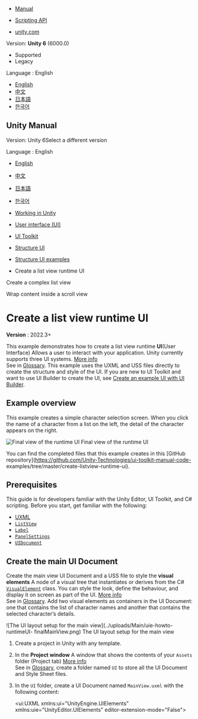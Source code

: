 [](https://docs.unity3d.com)

  * [Manual](../Manual/index.html)
  * [Scripting API](../ScriptReference/index.html)

  * [unity.com](https://unity.com/)

Version: **Unity 6** (6000.0)

  * Supported
  * Legacy

Language : English

  * [English](/Manual/UIE-HowTo-CreateRuntimeUI.html)
  * [中文](/cn/current/Manual/UIE-HowTo-CreateRuntimeUI.html)
  * [日本語](/ja/current/Manual/UIE-HowTo-CreateRuntimeUI.html)
  * [한국어](/kr/current/Manual/UIE-HowTo-CreateRuntimeUI.html)

[](https://docs.unity3d.com)

## Unity Manual

Version: Unity 6Select a different version

Language : English

  * [English](/Manual/UIE-HowTo-CreateRuntimeUI.html)
  * [中文](/cn/current/Manual/UIE-HowTo-CreateRuntimeUI.html)
  * [日本語](/ja/current/Manual/UIE-HowTo-CreateRuntimeUI.html)
  * [한국어](/kr/current/Manual/UIE-HowTo-CreateRuntimeUI.html)

  * [Working in Unity](working-in-unity.html)
  * [User interface (UI)](UIToolkits.html)
  * [UI Toolkit](UIElements.html)
  * [Structure UI](UIE-structure-ui.html)
  * [Structure UI examples](UIE-uxml-examples.html)
  * Create a list view runtime UI

[](UIE-create-list-view-complex.html)

Create a complex list view

[](UIE-wrap-content-inside-scrollview.html)

Wrap content inside a scroll view

# Create a list view runtime UI

**Version** : 2022.3+

This example demonstrates how to create a list view runtime **UI**(User
Interface) Allows a user to interact with your application. Unity currently
supports three UI systems. [More info](UI-system-compare.html)  
See in [Glossary](Glossary.html#UI). This example uses the UXML and USS files
directly to create the structure and style of the UI. If you are new to UI
Toolkit and want to use UI Builder to create the UI, see [Create an example UI
with UI Builder](UIB-getting-started.html).

## Example overview

This example creates a simple character selection screen. When you click the
name of a character from a list on the left, the detail of the character
appears on the right.

![Final view of the runtime UI](../uploads/Main/uie-howto-runtimeUI-final.png)
Final view of the runtime UI

You can find the completed files that this example creates in this [GitHub
repository](https://github.com/Unity-Technologies/ui-toolkit-manual-code-
examples/tree/master/create-listview-runtime-ui).

## Prerequisites

This guide is for developers familiar with the Unity Editor, UI Toolkit, and
C# scripting. Before you start, get familiar with the following:

  * [UXML](UIE-UXML.html)
  * [`ListView`](../ScriptReference/UIElements.ListView.html)
  * [`Label`](../ScriptReference/UIElements.Label.html)
  * [`PanelSettings`](../ScriptReference/UIElements.PanelSettings.html)
  * [`UIDocument`](../ScriptReference/UIElements.UIDocument.html)

## Create the main UI Document

Create the main view UI Document and a USS file to style the **visual
elements** A node of a visual tree that instantiates or derives from the C#
[`VisualElement`](../ScriptReference/UIElements.VisualElement.html) class. You
can style the look, define the behaviour, and display it on screen as part of
the UI. [More info](UIE-VisualTree.html)  
See in [Glossary](Glossary.html#Visualelement). Add two visual elements as
containers in the UI Document: one that contains the list of character names
and another that contains the selected character’s details.

![The UI layout setup for the main view](../uploads/Main/uie-howto-runtimeUI-
finalMainView.png) The UI layout setup for the main view

  1. Create a project in Unity with any template.

  2. In the **Project window** A window that shows the contents of your `Assets` folder (Project tab) [More info](ProjectView.html)  
See in [Glossary](Glossary.html#Projectwindow), create a folder named `UI` to
store all the UI Document and Style Sheet files.

  3. In the `UI` folder, create a UI Document named `MainView.uxml` with the following content:
    
        <ui:UXML xmlns:ui="UnityEngine.UIElements" xmlns:uie="UnityEditor.UIElements" editor-extension-mode="False">
        <Style src="MainView.uss" />
        <ui:VisualElement name="background">
            <ui:VisualElement name="main-container">
                <ui:ListView focusable="true" name="character-list" />
                <ui:VisualElement name="right-container">
                    <ui:VisualElement name="details-container">
                        <ui:VisualElement name="details">
                            <ui:VisualElement name="character-portrait" />
                        </ui:VisualElement>
                        <ui:Label text="Label" name="character-name" />
                        <ui:Label text="Label" display-tooltip-when-elided="true" name="character-class" />
                    </ui:VisualElement>
                </ui:VisualElement>
            </ui:VisualElement>
        </ui:VisualElement>
    </ui:UXML>
    

  4. In the `UI` folder, create a USS style sheet named `MainView.uss` with the following content:

    
    
    #background {
        flex-grow: 1;
        align-items: center;
        justify-content: center;
        background-color: rgb(115, 37, 38);
    }
    
    #main-container {
        flex-direction: row;
        height: 350px;
    }
    
    #character-list {
        width: 230px;
        border-color: rgb(49, 26, 17);
        border-width: 4px;
        background-color: rgb(110, 57, 37);
        border-radius: 15px;
        margin-right: 6px;
    }
    
    #character-name {
        -unity-font-style: bold;
        font-size: 18px;
    }
    
    #character-class {
        margin-top: 2px;
        margin-bottom: 8px;
        padding-top: 0;
        padding-bottom: 0;
    }
    
    #right-container {
        justify-content: space-between; 
        align-items: flex-end;
    }
    
    #details-container {
        align-items: center; 
        background-color: rgb(170, 89, 57); 
        border-width: 4px; 
        border-color: rgb(49, 26, 17);
        border-radius: 15px;
        width: 252px; 
        justify-content: center; 
        padding: 8px;
        height: 163px;
    }
    
    #details {
        border-color: rgb(49, 26, 17); 
        border-width: 2px; 
        height: 120px; 
        width: 120px; 
        border-radius: 13px; 
        padding: 4px;
        background-color: rgb(255, 133, 84);
    }
    
    #character-portrait {
        flex-grow: 1; 
        -unity-background-scale-mode: scale-to-fit;
    }
    
    .unity-collection-view__item {
        justify-content: center;
    }
    

## Create a list entry UI Document

Create a UI Document and a Style Sheet for the individual entries in the list.
The character list entry consists of a colored background frame and the
character’s name.

![List entry that shows a characters name](../uploads/Main/uie-howto-
runtimeUI-listEntryFinal.png) List entry that shows a character’s name

  1. In the `UI` folder, create a UI Document named `ListEntry.uxml` with the following content:
    
        <ui:UXML xmlns:ui="UnityEngine.UIElements" xmlns:uie="UnityEditor.UIElements" editor-extension-mode="False">
    <Style src="ListEntry.uss" />
    <ui:VisualElement name="list-entry">
        <ui:Label text="Label" display-tooltip-when-elided="true" name="character-name" />
    </ui:VisualElement>
    </ui:UXML>
    

  2. In the `UI` folder, create a Style Sheet file named `ListEntry.uss` with the following content:

    
    
    #list-entry {
        height: 41px;
        align-items: flex-start;
        justify-content: center;
        padding-left: 10px;
        background-color: rgb(170, 89, 57);
        border-color: rgb(49, 26, 17);
        border-width: 2px;
        border-radius: 15px;
    }
    
    #character-name {
        -unity-font-style: bold;
        font-size: 18px;
        color: rgb(49, 26, 17);
    }
    

## Create sample data to display

Create sample data to fill the character list in the UI. For the character
list, create a class that holds a character name, class, and a portrait image.

  1. In the Asset folder, create a folder named `Scripts` to store your C# **scripts** A piece of code that allows you to create your own Components, trigger game events, modify Component properties over time and respond to user input in any way you like. [More info](creating-scripts.html)  
See in [Glossary](Glossary.html#Scripts).

  2. In the `Scripts` folder, create a C# script named `CharacterData.cs` with the following content:
    
        using UnityEngine;
        
    public enum ECharacterClass
    {
        Knight, Ranger, Wizard
    }
        
    [CreateAssetMenu]
    public class CharacterData : ScriptableObject
    {
        public string CharacterName;
        public ECharacterClass Class;
        public Sprite PortraitImage;
    }
    

This creates a **Character Data** item in the **Assets** > **Create** menu.

  3. In the Assets folder, create a folder named `Resources`.

  4. In the `Resources` folder, create a folder named `Characters` to store all your sample character data.

  5. In the `Characters` folder, right-click and select **Create** > **Character Data** to create an instance of the `ScriptableObject`.

  6. Create more `CharacterData` instances and fill them with placeholder data.

## Set up the scene

Create a UIDocument **GameObject** The fundamental object in Unity scenes,
which can represent characters, props, scenery, cameras, waypoints, and more.
A GameObject’s functionality is defined by the Components attached to it.
[More info](class-GameObject.html)  
See in [Glossary](Glossary.html#GameObject) in the SampleScene and add the UI
Document as the source asset.

  1. In the SampleScene, select **GameObject** > **UI Toolkit** > **UI Document**.
  2. Select the **UIDocument** GameObject in the Hierarchy window.
  3. Drag **MainView.uxml** from your Project window to the **Source Asset** field of the UI Document component in the **Inspector** A Unity window that displays information about the currently selected GameObject, asset or project settings, allowing you to inspect and edit the values. [More info](UsingTheInspector.html)  
See in [Glossary](Glossary.html#Inspector) window. This references the source
asset to the UXML file.

## Create controllers for the list entry and the main view

Create two C# scripts with the following classes:

  * A `CharacterListEntryController` class to display the data of a character instance in the UI of the list entry. It needs to access the label for the character name and set it to display the name of the given character instance.
  * A `CharacterListController` class for the character list in the main view, and a `MonoBehaviour` script that instantiates and assigns it to the **visual tree** An object graph, made of lightweight nodes, that holds all the elements in a window or panel. It defines every UI you build with the UI Toolkit.  
See in [Glossary](Glossary.html#Visualtree).

**Note** : The `CharacterListEntryController` class isn’t a `MonoBehaviour`.
Since the visual elements in UI Toolkit aren’t GameObjects, you can’t attach
components to them. Instead, you attach the class to the `userData` property
in the `CharacterListController` class.

  1. In the `Scripts` folder, create a C# script named `CharacterListEntryController.cs` with the following contents:
    
        using UnityEngine.UIElements;
        
    public class CharacterListEntryController
    {
        Label m_NameLabel;
        
        // This function retrieves a reference to the 
        // character name label inside the UI element.
        public void SetVisualElement(VisualElement visualElement)
        {
            m_NameLabel = visualElement.Q<Label>("character-name");
        }
        
        // This function receives the character whose name this list 
        // element is supposed to display. Since the elements list 
        // in a `ListView` are pooled and reused, it's necessary to 
        // have a `Set` function to change which character's data to display.
        public void SetCharacterData(CharacterData characterData)
        {
            m_NameLabel.text = characterData.CharacterName;
        }
    }
    

  2. In the `Scripts` folder, create a C# script named `CharacterListController.cs` with the following content:
    
        using System.Collections.Generic;
    using UnityEngine;
    using UnityEngine.UIElements;
        
    public class CharacterListController
    {
        // UXML template for list entries
        VisualTreeAsset m_ListEntryTemplate;
        
        // UI element references
        ListView m_CharacterList;
        Label m_CharClassLabel;
        Label m_CharNameLabel;
        VisualElement m_CharPortrait;
        
        List<CharacterData> m_AllCharacters;
        
        public void InitializeCharacterList(VisualElement root, VisualTreeAsset listElementTemplate)
        {
            EnumerateAllCharacters();
        
            // Store a reference to the template for the list entries
            m_ListEntryTemplate = listElementTemplate;
        
            // Store a reference to the character list element
            m_CharacterList = root.Q<ListView>("character-list");
        
            // Store references to the selected character info elements
            m_CharClassLabel = root.Q<Label>("character-class");
            m_CharNameLabel = root.Q<Label>("character-name");
            m_CharPortrait = root.Q<VisualElement>("character-portrait");
        
            FillCharacterList();
        
            // Register to get a callback when an item is selected
            m_CharacterList.selectionChanged += OnCharacterSelected;
        }
        
        void EnumerateAllCharacters()
        {
            m_AllCharacters = new List<CharacterData>();
            m_AllCharacters.AddRange(Resources.LoadAll<CharacterData>("Characters"));
        }
        
        void FillCharacterList()
        {
            // Set up a make item function for a list entry
            m_CharacterList.makeItem = () =>
            {
                // Instantiate the UXML template for the entry
                var newListEntry = m_ListEntryTemplate.Instantiate();
        
                // Instantiate a controller for the data
                var newListEntryLogic = new CharacterListEntryController();
        
                // Assign the controller script to the visual element
                newListEntry.userData = newListEntryLogic;
        
                // Initialize the controller script
                newListEntryLogic.SetVisualElement(newListEntry);
        
                // Return the root of the instantiated visual tree
                return newListEntry;
            };
        
            // Set up bind function for a specific list entry
            m_CharacterList.bindItem = (item, index) =>
            {
                (item.userData as CharacterListEntryController)?.SetCharacterData(m_AllCharacters[index]);
            };
        
            // Set a fixed item height matching the height of the item provided in makeItem. 
            // For dynamic height, see the virtualizationMethod property.
            m_CharacterList.fixedItemHeight = 45;
        
            // Set the actual item's source list/array
            m_CharacterList.itemsSource = m_AllCharacters;
        }
        
        void OnCharacterSelected(IEnumerable<object> selectedItems)
        {
            // Get the currently selected item directly from the ListView
            var selectedCharacter = m_CharacterList.selectedItem as CharacterData;
        
            // Handle none-selection (Escape to deselect everything)
            if (selectedCharacter == null)
            {
                // Clear
                m_CharClassLabel.text = "";
                m_CharNameLabel.text = "";
                m_CharPortrait.style.backgroundImage = null;
        
                return;
            }
        
            // Fill in character details
            m_CharClassLabel.text = selectedCharacter.Class.ToString();
            m_CharNameLabel.text = selectedCharacter.CharacterName;
            m_CharPortrait.style.backgroundImage = new StyleBackground(selectedCharacter.PortraitImage);
        }
    }
    

## Attach the controller script to the main view

The `CharacterListController` isn’t a `MonoBehaviour`, so you can’t directly
attach it to a GameObject. To overcome this, create a `MonoBehaviour` script
and attach it to the same GameObject as the UIDocument. In this script, you
don’t need to instantiate the `MainView.uxml` as it’s already instantiated by
the UIDocument component. Instead, access the UIDocument component to get a
reference of the already instantiated visual tree. Then, create an instance of
the `CharacterListController` and pass in the root element of the visual tree
and the UXML template used for the individual list elements.

**Note** : When the UI reloads, any associated `MonoBehaviour` components on
the same GameObject that contain the UIDocument component are disabled before
the reload, and then re-enabled after the reload. Therefore, you must place
your UI-related code within the `OnEnable` and `OnDisable` methods of this
`MonoBehaviour`. For more information, refer to [Render UI in the Game
view](UIE-render-runtime-ui.html#lifecycle-of-ui-document-components).

  1. In the `Scripts` folder, create a C# script named `MainView.cs` with the following content:
    
        using UnityEngine;
    using UnityEngine.UIElements;
        
    public class MainView : MonoBehaviour
    {
        [SerializeField]
        VisualTreeAsset m_ListEntryTemplate;
        
        void OnEnable()
        {
            // The UXML is already instantiated by the UIDocument component
            var uiDocument = GetComponent<UIDocument>();
        
            // Initialize the character list controller
            var characterListController = new CharacterListController();
            characterListController.InitializeCharacterList(uiDocument.rootVisualElement, m_ListEntryTemplate);
        }
    }
    

  2. In the SampleScene, select **UIDocument**.

  3. Drag `MainView.cs` to **Add Component** in the Inspector window.

  4. Drag **ListEntry.uxml** to the **ListEntry Template** field.

  5. Enter Play mode to see your UI displayed in the game view.

## Additional resource

  * [UXML element ListView](UIE-uxml-element-ListView.html)
  * [Get started with runtime UI](UIE-get-started-with-runtime-ui.html)
  * [Render UI in the Game view](UIE-render-runtime-ui.html)
  * [The Panel Settings asset](UIE-Runtime-Panel-Settings.html)
  * [Runtime event system](UIE-Runtime-Event-System.html)

[](UIE-create-list-view-complex.html)

Create a complex list view

[](UIE-wrap-content-inside-scrollview.html)

Wrap content inside a scroll view

Copyright ©2005-2025 Unity Technologies. All rights reserved. Built from
6000.0.36f1 (02b661dc617c). Built on: 2025-01-14.

[Tutorials](https://learn.unity.com/)[Community
Answers](https://answers.unity3d.com)[Knowledge
Base](https://support.unity3d.com/hc/en-
us)[Forums](https://forum.unity3d.com)[Asset Store](https://unity3d.com/asset-
store)[Terms of
use](https://docs.unity3d.com/Manual/TermsOfUse.html)[Legal](https://unity.com/legal)[Privacy
Policy](https://unity.com/legal/privacy-
policy)[Cookies](https://unity.com/legal/cookie-policy)[Do Not Sell or Share
My Personal Information](https://unity.com/legal/do-not-sell-my-personal-
information)

[Your Privacy Choices (Cookie Settings)](javascript:void\(0\);)

